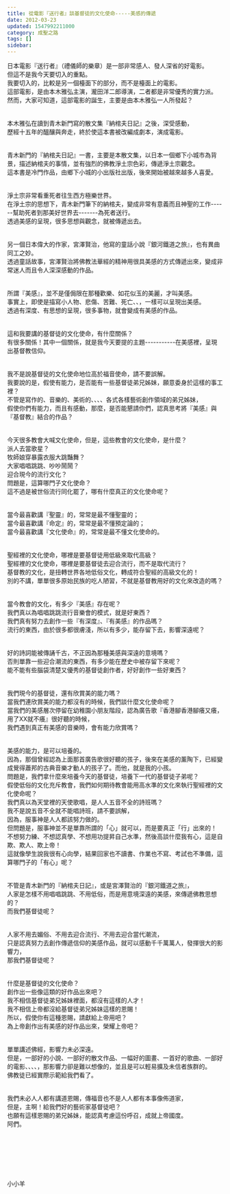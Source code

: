 ```yaml
---
title: 從電影『送行者』談基督徒的文化使命-----美感的傳遞
date: 2012-03-23
updated: 1547992211000
category: 成聖之路
tags: []
sidebar: 
---
```


<p>日本電影『送行者』（禮儀師的樂章）是一部非常感人、發人深省的好電影。<br/>但這不是我今天要切入的重點。<br/>我要切入的，比較是另一個檯面下的部分，而不是檯面上的電影。<br/><!--more-->這部電影，是由本木雅弘主演，瀧田洋二郎導演，二者都是非常優秀的實力派。<br/>然而，大家可知道，這部電影的誕生，主要是由本木雅弘一人所發起？<br/><br/><br/>本木雅弘在讀到青木新門寫的散文集『納棺夫日記』之後，深受感動，<br/>歷經十五年的醞釀與奔走，終於使這本書被改編成劇本，演成電影。<br/><br/><br/>青木新門的『納棺夫日記』一書，主要是本散文集，以日本一個鄉下小城市為背景，描述納棺夫的事情，並有強烈的佛教淨土宗色彩，傳遞淨土宗觀念。<br/>這本書是冷門作品，由鄉下小城的小出版社出版，後來開始被越來越多人喜愛。<br/><br/><br/>淨土宗非常看重死者往生西方極樂世界。<br/>在淨土宗的思想下，青木新門筆下的納棺夫，變成非常有意義而且神聖的工作------幫助死者到那美好世界去-------為死者送行。<br/>透過美感的呈現，很多思想與觀念，就被傳遞出去。<br/><br/><br/>另一個日本偉大的作家，宮澤賢治，他寫的童話小說『銀河鐵道之旅』，也有異曲同工之妙。<br/>透過童話故事，宮澤賢治將佛教法華經的精神用很具美感的方式傳遞出來，變成非常迷人而且令人深深感動的作品。<br/><br/><br/>所謂『美感』，並不是僅侷限在那種歡樂、如花似玉的美麗，才叫美感。<br/>事實上，即使是描寫小人物、悲傷、苦難、死亡、、，一樣可以呈現出美感。<br/>透過有深度、有思想的呈現，很多事物，就會變成有美感的作品。<br/><br/><br/>這和我要講的基督徒的文化使命，有什麼關係？<br/>有很多關係！其中一個關係，就是我今天要提的主題-----------在美感裡，呈現出基督教信仰。<br/><br/><br/>我不是說基督徒的文化使命地位高於福音使命，請不要誤解。<br/>我要說的是，假使有能力，是否能有一些基督徒弟兄姊妹，願意委身於這樣的事工裡？<br/>不管是寫作的、音樂的、美術的、、、、各式各樣藝術創作領域的弟兄姊妹，<br/>假使你們有能力，而且有感動，那麼，是否能懇請你們，認真思考將『美感』與『基督教』結合的作品？<br/><br/><br/>今天很多教會大喊文化使命，但是，這些教會的文化使命，是什麼？<br/>派人去當歌星？<br/>牧師娘穿暴露衣服大跳豔舞？<br/>大家唱唱跳跳、吵吵鬧鬧？<br/>迎合現今的流行文化？<br/>問題是，這算哪門子文化使命？<br/>這不過是被世俗流行同化罷了，哪有什麼真正的文化使命呢？<br/><br/><br/>當今最喜歡講『聖靈』的，常常是最不懂聖靈的；<br/>當今最喜歡講『命定』的，常常是最不懂預定論的；<br/>當今最喜歡講『文化使命』的，常常是最不懂文化使命的。<br/><br/><br/>聖經裡的文化使命，哪裡是要基督徒用低級來取代高級？<br/>聖經裡的文化使命，哪裡是要基督徒去迎合流行，而不是取代流行？<br/>基督教的文化，是扭轉世界各地低俗文化，轉成符合聖經的高級文化的！<br/>別的不講，單單很多原始民族的吃人陋習，不就是基督教用好的文化來改造的嗎？<br/><br/><br/>當今教會的文化，有多少『美感』存在呢？<br/>我們真以為唱唱跳跳流行音樂會的模式，就是好東西？<br/>我們真有努力去創作一些『有深度』、『有美感』的作品嗎？<br/>流行的東西，由於很多都很膚淺，所以有多少，能存留下去，影響深遠呢？<br/><br/><br/>好的詩詞能被傳誦千古，不正因為那種美感與深遠的意境嗎？<br/>否則單靠一些迎合潮流的東西，有多少能在歷史中被存留下來呢？<br/>能不能有些腦袋清楚又優秀的基督徒創作者，好好創作一些好東西？<br/><br/><br/>我們現今的基督徒，還有欣賞美的能力嗎？<br/>當我們連欣賞美的能力都沒有的時候，我們談什麼文化使命呢？<br/>當我們的美感層次停留在幼稚園小朋友階段，認為廣告歌『香港腳香港腳癢又癢，用了XX就不癢』很好聽的時候，<br/>我們遇到真正有美感的音樂時，會有能力欣賞嗎？<br/><br/><br/>美感的能力，是可以培養的。<br/>因為，那個曾經認為上面那首廣告歌很好聽的孩子，後來在美感的薰陶下，已經變成覺得蕭邦的古典音樂才動人的孩子了。而他，就是我的小孩。<br/>問題是，我們拿什麼來培養今天的基督徒，培養下一代的基督徒子弟呢？<br/>假使低俗的文化充斥教會，我們如何期待教會能用高水準的文化來執行聖經裡的文化使命呢？<br/>我們真以為天堂裡的天使歌唱，是人人五音不全的詩班嗎？<br/>我不是說五音不全就不能唱詩班，請不要誤解，<br/>因為，服事神是人人都該努力做的。<br/>但問題是，服事神並不是單靠所謂的「心」就可以，而是要真正「行」出來的！<br/>不想努力練、不想認真學、不想用功提昇自己水準，然後高談什麼我有心，這是自欺、欺人、欺上帝！<br/>這就像學生說我很有心向學，結果回家也不讀書、作業也不寫、考試也不準備，這算哪門子的「有心」呢？<br/><br/><br/>不管是青木新門的『納棺夫日記』，或是宮澤賢治的『銀河鐵道之旅』，<br/>人家是怎樣不用唱唱跳跳、不用低俗，而是用意境深遠的美感，來傳遞佛教思想的？<br/>而我們基督徒呢？<br/><br/><br/>人家不用去媚俗、不用去迎合流行、不用去迎合當代潮流，<br/>只是認真努力去創作傳遞信仰的美感作品，就可以感動千千萬萬人，發揮很大的影響力，<br/>那我們基督徒呢？<br/><br/><br/>什麼是基督徒的文化使命？<br/>創作出一些像這類的好作品出來吧？<br/>我不相信基督徒弟兄姊妹裡面，都沒有這樣的人才！<br/>我不相信上帝都沒給基督徒弟兄姊妹這樣的恩賜！<br/>所以，假使你有這種恩賜，請獻給上帝用吧？<br/>為上帝創作出有美感的好作品出來，榮耀上帝吧？<br/><br/><br/>單單講述佛經，影響力未必深遠。<br/>但是，一部好的小說、一部好的散文作品、一幅好的圖畫、一首好的歌曲、一部好的電影、、、、，那影響力卻是難以想像的，並且是可以輕易擴及未信者族群的。<br/>佛教徒已經實際示範給我們看了。<br/><br/><br/>我們未必人人都有講道恩賜，傳福音也不是人人都有本事像佈道家，<br/>但是，主啊！給我們好的藝術家基督徒吧？<br/>也願有這樣恩賜的弟兄姊妹，能認真考慮這份呼召，成就上帝國度。<br/>阿們。<br/><br/><br/><br/><br/><br/><br/><br/>小小羊<br/><br/><br/><br/><br/><br/><br/><br/><br/><br/><br/></p>